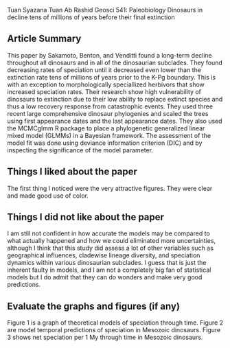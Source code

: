 Tuan Syazana Tuan Ab Rashid
Geosci 541: Paleobiology
Dinosaurs in decline tens of millions of years before
their final extinction
 
## Article Summary

This paper by Sakamoto, Benton, and Venditti found a long-term decline throughout all dinosaurs and in all of the dinosaurian subclades. They found decreasing rates of speciation until it decreased even lower than the extinction rate tens of millions of years prior to the K-Pg boundary. This is with an exception to morphologically speciallized herbivors that show increased speciation rates. Their research show high vulnerability of dinosaurs to extinction due to their low ability to replace extinct species and thus a low recovery response from catastrophic events. They used three recent large comprehensive dinosaur phylogenies and scaled the trees using first appearance dates and the last appearance dates. They also used the MCMCglmm R package to place a phylogenetic generalized linear mixed model (GLMMs) in a Bayesian framework. The assessment of the model fit was done using deviance information criterion (DIC) and by inspecting the significance of the model parameter. 

## Things I liked about the paper
      
The first thing I noticed were the very attractive figures. They were clear and made good use of color.  

## Things I did not like about the paper

I am still not confident in how accurate the models may be compared to what actually happened and how we could eliminated more uncertainties, although I think that this study did assess a lot of other variables such as geographical influences, cladewise lineage diversity, and speciation dynamics within various dinosaurian subclades. I guess that is just the inherent faulty in models, and I am not a completely big fan of statistical models but I do admit that they can do wonders and make very good predictions.

## Evaluate the graphs and figures (if any)

Figure 1 is a graph of theoretical models of speciation through time. Figure 2 are model temporal predictions of speciation in Mesozoic dinosaurs. Figure 3 shows net speciation per 1 My through time in Mesozoic dinosaurs.